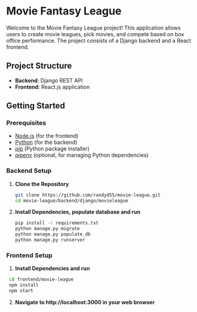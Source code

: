 # Movie Fantasy League

Welcome to the Movie Fantasy League project! This application allows users to create movie leagues, pick movies, and compete based on box office performance. The project consists of a Django backend and a React frontend.

## Project Structure

- **Backend**: Django REST API
- **Frontend**: React.js application

## Getting Started

### Prerequisites

- [Node.js](https://nodejs.org/) (for the frontend)
- [Python](https://www.python.org/) (for the backend)
- [pip](https://pip.pypa.io/en/stable/) (Python package installer)
- [pipenv](https://pipenv.pypa.io/en/latest/) (optional, for managing Python dependencies)

### Backend Setup

1. **Clone the Repository**

   ```bash
   git clone https://github.com/randyd55/movie-league.git
   cd movie-league/backend/django/movieleague

2. **Install Dependencies, populate database and run**
    ```bash
   pip install -r requirements.txt
   python manage.py migrate
   python manage.py populate_db
   python manage.py runserver


### Frontend Setup

1. **Install Dependencies and run**
  ```bash
   cd frontend/movie-league
   npm install
   npm start
```
2. **Navigate to http://localhost:3000 in your web browser**

